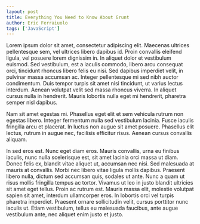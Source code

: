 ```yaml
---
layout: post
title: Everything You Need to Know About Grunt
author: Eric Ferraiuolo 
tags: ['JavaScript']
---
```


Lorem ipsum dolor sit amet, consectetur adipiscing elit. Maecenas ultrices pellentesque sem, vel ultrices libero dapibus id. Proin convallis eleifend ligula, vel posuere lorem dignissim in. In aliquet dolor et vestibulum euismod. Sed vestibulum, est a iaculis commodo, libero arcu consequat orci, tincidunt rhoncus libero felis eu nisi. Sed dapibus imperdiet velit, in pulvinar massa accumsan ac. Integer pellentesque mi sed nibh auctor condimentum. Duis tempor turpis sit amet nisi tincidunt, ut varius lectus interdum. Aenean volutpat velit sed massa rhoncus viverra. In aliquet cursus nulla in hendrerit. Mauris lobortis nulla eget mi hendrerit, pharetra semper nisl dapibus.

Nam sit amet egestas mi. Phasellus eget elit et sem vehicula rutrum non egestas libero. Integer fermentum nulla sed vestibulum lacinia. Fusce iaculis fringilla arcu et placerat. In luctus non augue sit amet posuere. Phasellus elit lectus, rutrum in augue nec, facilisis efficitur risus. Aenean cursus convallis aliquam.

In sed eros est. Nunc eget diam eros. Mauris convallis, urna eu finibus iaculis, nunc nulla scelerisque est, sit amet lacinia orci massa ut diam. Donec felis ex, blandit vitae aliquet ut, accumsan nec nisi. Sed malesuada at mauris at convallis. Morbi nec libero vitae ligula mollis dapibus. Praesent libero nulla, dictum sed accumsan quis, sodales ut ante. Nunc a quam ut risus mollis fringilla tempus ac tortor. Vivamus ut leo in justo blandit ultricies sit amet eget tellus. Proin ac rutrum est. Mauris massa elit, molestie volutpat sapien sit amet, interdum ullamcorper eros. In lobortis orci vel turpis pharetra imperdiet. Praesent ornare sollicitudin velit, cursus porttitor nunc iaculis ut. Etiam vestibulum, tellus eu malesuada faucibus, ante augue vestibulum ante, nec aliquet enim justo et justo.